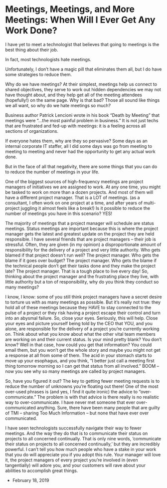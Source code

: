 Meetings, Meetings, and More Meetings: When Will I Ever Get Any Work Done?
==========================================================================

I have yet to meet a technologist that believes that going to meetings is the best thing about their job.

In fact, most technologists hate meetings.

Unfortunately, I don’t have a magic pill that eliminates them all, but I do have some strategies to reduce them.

Why do we have meetings? At their simplest, meetings help us connect to shared objectives, they serve to work out hidden dependencies we may not have thought about, and they help get all of the meeting attendees (hopefully!) on the same page. Why is that bad? Those all sound like things we all want, so why do we hate meetings so much?

Business author Patrick Lencioni wrote in his book “Death by Meeting” that meetings were “…the most painful problem in business.” It is not just techs that are frustrated and fed-up with meetings: it is a feeling across all sections of organizations.

If everyone hates them, why are they so pervasive? Some days as an internal corporate IT staffer, all I did some days was go from meeting to meeting to meeting and never had the opportunity to get any actual work done.

But in the face of all that negativity, there are some things that you can do to reduce the number of meetings in your life.

One of the biggest sources of high-frequency meetings are project managers of initiatives we are assigned to work. At any one time, you might be tasked to work on more than a dozen projects. And most of them will have a different project manager. That is a LOT of meetings. (as a consultant, I often work on one project at a time, and after years of multi-project juggling it almost feels like a break!) Is it possible to reduce the number of meetings you have in this scenario? YES!

The majority of meetings that a project manager will schedule are status meetings. Status meetings are important because this is where the project manager gets the latest and greatest update on the project they are held responsible. I have several friends that are project managers – their job is stressful. Often, they are given (in my opinion) a disproportionate amount of responsibility for the delivery of a project and very little authority. Who gets blamed if that project doesn’t run well? The project manager. Who gets the blame if it goes over budget? The project manager. Who gets the blame if the technical people don’t get their tasks done and they make the project late? The project manager. That is a tough place to live every day! So, thinking about the project manager and the frustrating place they live, with little authority but a ton of responsibility, why do you think they conduct so many meetings?

I know, I know: some of you still think project managers have a secret desire to torture us with as many meetings as possible. But it’s really not true: they hold all of these meetings because they HAVE to stay connected to the pulse of a project or they risk having a project escape their control and turn into an abysmal failure. So, close your eyes. Seriously, this will help. Close your eyes and picture yourself being told by the CEO that YOU, and you alone, are responsible for the delivery of a project you’re currently working on. Think about what you know about what the other vital team members are working on and their current status. Is your mind pretty blank? You don’t know? Well in that case, how could you get that information? You could email them, but you won’t get the whole story and maybe you might not get a response at all from some of them. The acid in your stomach starts to move up your esophagus, and you think, “I better just call a meeting first thing tomorrow morning so I can get that status from all involved.” BOOM – now you see why so many meetings are called by project managers.

So, have you figured it out? The key to getting fewer meeting requests is to reduce the number of unknowns you’re floating out there! One of the most over-used phrases is (and yes, I find it quite ironic) the advice to “over-communicate.” The problem is with that advice is there really is no realistic way to over-communicate. I have never met someone that ever over-communicated anything. Sure, there have been many people that are guilty of TMI – sharing Too Much Information – but none that have ever over communicated.

I have seen technologists successfully navigate their way to fewer meetings. And the way they do that is to communicate their status on projects to all concerned continually. That is only nine words, ’communicate their status on projects to all concerned continually,’ but they are incredibly powerful. I can’t tell you how much people who have a stake in your work that you do will appreciate you if you adopt this rule. Your manager will love it, the project managers of every project you’re involved in (even tangentially) will adore you, and your customers will rave about your abilities to accomplish great things.

*   February 18, 2019